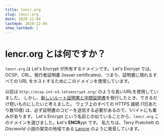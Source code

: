 ```yaml
---
title: lencr.org
slug: lencr.org
date: 2020-12-04
lastmod: 2020-12-04
show_lastmod: 1
---
```



# lencr.org とは何ですか？

`lencr.org` は Let's Encrypt が所有するドメインです。 Let's Encrypt では、 OCSP、CRL、発行者証明書 (issuer certificates)、つまり、証明書に現れるすべての URL をホストするためにこのドメインを使用しています。

以前は `http://ocsp.int-x3.letsencrypt.org/` のような長いURLを使用していました。 しかし、[新しいルート証明書と中間証明書][1]を発行したとき、できるだけ短いものにしたいと考えました。 ウェブ上のすべての HTTPS 接続 (1日あたり数10億) は、必ず証明書のコピーを送信する必要があるので、1バイトにも重みがあります。 Let's Encrypt という名前との似ていることから、`lencr.org` このドメインを選びました。**L**et's **ENCR**ypt です。 私たちは、Terry Pratchett の _Discworld_ 小説の架空の地域である [Lancre][] のように発音しています。

[1]: https://letsencrypt.org/2020/09/17/new-root-and-intermediates.html
[Lancre]: https://discworld.fandom.com/wiki/Lancre
